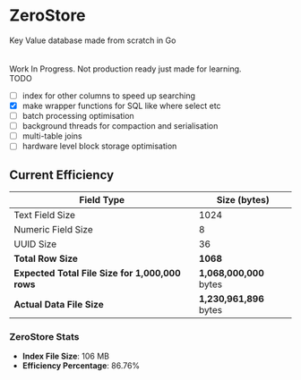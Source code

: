 # ZeroStore

Key Value database made from scratch in Go  
<br>  
Work In Progress. Not production ready just made for learning.
<br>
TODO

- [ ] index for other columns to speed up searching
- [x] make wrapper functions for SQL like where select etc
- [ ] batch processing optimisation
- [ ] background threads for compaction and serialisation
- [ ] multi-table joins
- [ ] hardware level block storage optimisation

## Current Efficiency

| Field Type                                      | Size (bytes)            |
| ----------------------------------------------- | ----------------------- |
| Text Field Size                                 | 1024                    |
| Numeric Field Size                              | 8                       |
| UUID Size                                       | 36                      |
| **Total Row Size**                              | **1068**                |
| **Expected Total File Size for 1,000,000 rows** | **1,068,000,000** bytes |
| **Actual Data File Size**                       | **1,230,961,896** bytes |

### ZeroStore Stats

- **Index File Size**: 106 MB
- **Efficiency Percentage**: 86.76%
